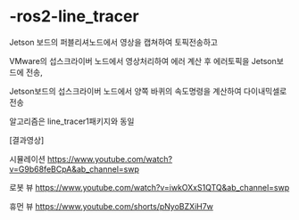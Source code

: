 # -ros2-line_tracer
Jetson 보드의 퍼블리셔노드에서 영상을 캡쳐하여 토픽전송하고

VMware의 섭스크라이버 노드에서 영상처리하여 에러 계산 후 에러토픽을 Jetson보드에 전송,

Jetson보드의 섭스크라이버 노드에서 양쪽 바퀴의 속도명령을 계산하여 다이내믹셀로 전송

알고리즘은 line_tracer1패키지와 동일


[결과영상]

시뮬레이션 https://www.youtube.com/watch?v=G9b68feBCpA&ab_channel=swp

로봇 뷰 https://www.youtube.com/watch?v=iwkOXxS1QTQ&ab_channel=swp

휴먼 뷰 https://www.youtube.com/shorts/pNyoBZXiH7w

